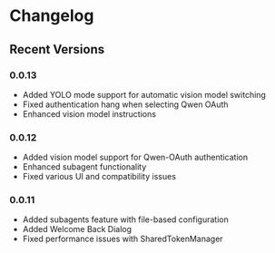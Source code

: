 # Changelog

## Recent Versions

### 0.0.13
- Added YOLO mode support for automatic vision model switching
- Fixed authentication hang when selecting Qwen OAuth
- Enhanced vision model instructions

### 0.0.12
- Added vision model support for Qwen-OAuth authentication
- Enhanced subagent functionality
- Fixed various UI and compatibility issues

### 0.0.11
- Added subagents feature with file-based configuration
- Added Welcome Back Dialog
- Fixed performance issues with SharedTokenManager
